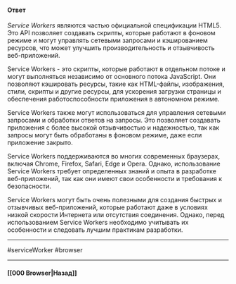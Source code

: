 
#### Ответ

*Service Workers* являются частью официальной спецификации HTML5. Это API позволяет создавать скрипты, которые работают в фоновом режиме и могут управлять сетевыми запросами и кэшированием ресурсов, что может улучшить производительность и отзывчивость веб-приложений.

Service Workers - это скрипты, которые работают в отдельном потоке и могут выполняться независимо от основного потока JavaScript. Они позволяют кэшировать ресурсы, такие как HTML-файлы, изображения, стили, скрипты и другие ресурсы, для ускорения загрузки страницы и обеспечения работоспособности приложения в автономном режиме.

Service Workers также могут использоваться для управления сетевыми запросами и обработки ответов на запросы. Это позволяет создавать приложения с более высокой отзывчивостью и надежностью, так как запросы могут быть обработаны в фоновом режиме, даже если приложение закрыто.

Service Workers поддерживаются во многих современных браузерах, включая Chrome, Firefox, Safari, Edge и Opera. Однако, использование Service Workers требует определенных знаний и опыта в разработке веб-приложений, так как они имеют свои особенности и требования к безопасности.

Service Workers могут быть очень полезными для создания быстрых и отзывчивых веб-приложений, которые работают даже в условиях низкой скорости Интернета или отсутствия соединения. Однако, перед использованием Service Workers необходимо учитывать их особенности и следовать лучшим практикам разработки.

___
#serviceWorker #browser

___

#### [[000 Browser|Назад]]

